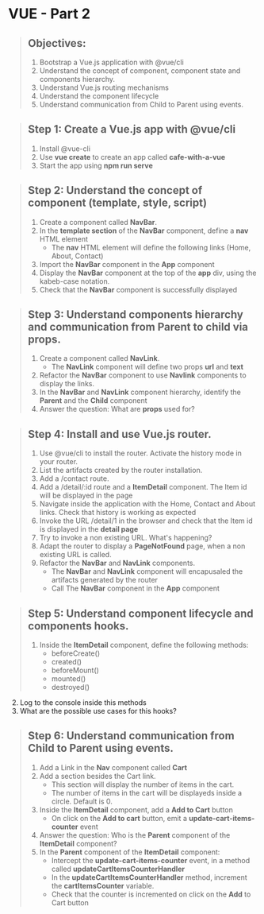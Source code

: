 # VUE - Part 2
> ## Objectives:
> 
> 1. Bootstrap a Vue.js application with @vue/cli
> 2. Understand the concept of component, component state and components hierarchy.
> 3. Understand Vue.js routing mechanisms
> 4. Understand the component lifecycle
> 5. Understand communication from Child to Parent using events.

> ## Step 1: Create a Vue.js app with @vue/cli
> 1. Install @vue-cli
> 2. Use **vue create** to create an app called **cafe-with-a-vue**
> 3. Start the app using **npm run serve**

> ## Step 2: Understand the concept of component (template, style, script)
>
> 1. Create a component called **NavBar**.
> 2. In the **template section** of the **NavBar** component, define a **nav** HTML element
>    - The **nav** HTML element will define the following links (Home, About, Contact)
> 3. Import the **NavBar** component in the **App** component
> 4. Display the **NavBar** component at the top of the **app** div, using the kabeb-case notation.
> 5. Check that the **NavBar** component is successfully displayed

> ## Step 3: Understand components hierarchy and communication from Parent to child via props.
>
> 1. Create a component called **NavLink**.
>    - The **NavLink** component will define two props **url** and **text**
> 2. Refactor the **NavBar** component to use **Navlink** components to display the links.
> 3. In the **NavBar** and **NavLink** component hierarchy, identify the **Parent** and the **Child** component
> 4. Answer the question: What are **props** used for?

> ## Step 4: Install and use Vue.js router.
> 
> 1. Use @vue/cli to install the router. Activate the history mode in your router.
> 2. List the artifacts created by the router installation.
> 3. Add a /contact route. 
> 4. Add a /detail/:id route and a **ItemDetail** component. The Item id will be displayed in the page
> 5. Navigate inside the application with the Home, Contact and About links. Check that history is working as expected
> 6. Invoke the URL /detail/1 in the browser and check that the Item id is displayed in the **detail page**
> 7. Try to invoke a non existing URL. What's happening? 
> 8. Adapt the router to display a **PageNotFound** page, when a non existing URL is called.
> 9. Refactor the **NavBar** and **NavLink** components.
>    - The **NavBar** and **NavLink** component will encapusaled the artifacts  generated by the router
>    - Call The **NavBar** component in the **App** component

> ## Step 5: Understand component lifecycle and components hooks.
> 1. Inside the **ItemDetail** component, define the following  methods:
>    - beforeCreate() 
>    - created() 
>    - beforeMount() 
>    - mounted() 
>    - destroyed() 
  2. Log to the console inside this methods
  3. What are the possible use cases for this hooks?

> ## Step 6: Understand communication from Child to Parent using events.
> 1. Add a Link in the **Nav** component called **Cart** 
> 2. Add a section besides the Cart link. 
>    - This section will display the number of items in the cart.
>    - The number of items in the cart will be displayeds inside a circle. Default is 0.
> 3. Inside the **ItemDetail** component, add a **Add to Cart** button
>    - On click on the **Add to cart** button, emit a **update-cart-items-counter** event
> 4. Answer the question: Who is the **Parent** component of the **ItemDetail** component?
> 5. In the **Parent** component of the **ItemDetail** component:
>    - Intercept the **update-cart-items-counter** event, in a method called **updateCartItemsCounterHandler**
>    - In the **updateCartItemsCounterHandler** method, increment the **cartItemsCounter** variable.
>    - Check that the counter is incremented on click on the **Add** to Cart  button

